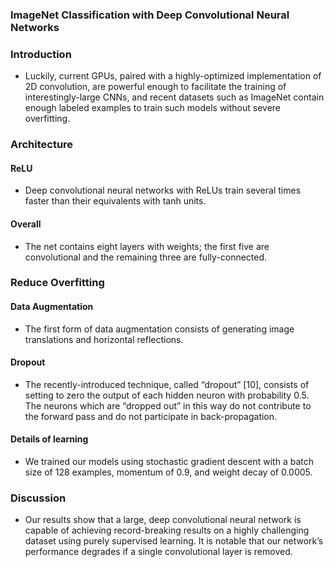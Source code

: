 ### ImageNet Classification with Deep Convolutional Neural Networks

### Introduction
-  Luckily, current GPUs, paired with a highly-optimized implementation of 2D convolution, are powerful enough to facilitate the training of interestingly-large CNNs, and recent datasets such as ImageNet contain enough labeled examples to train such models without severe overfitting.

### Architecture
#### ReLU
- Deep convolutional neural networks with ReLUs train several times faster than their equivalents with tanh units.

#### Overall
- The net contains eight layers with weights; the first five are convolutional and the remaining three are fully-connected.

### Reduce Overfitting
#### Data Augmentation
- The first form of data augmentation consists of generating image translations and horizontal reflections.

#### Dropout
- The recently-introduced technique, called “dropout” [10], consists of setting to zero the output of each hidden neuron with probability 0.5. The neurons which are
“dropped out” in this way do not contribute to the forward pass and do not participate in back-propagation.

#### Details of learning
- We trained our models using stochastic gradient descent with a batch size of 128 examples, momentum of 0.9, and weight decay of 0.0005.

### Discussion
- Our results show that a large, deep convolutional neural network is capable of achieving record-breaking results on a highly challenging dataset using purely supervised learning. It is notable that our network’s performance degrades if a single convolutional layer is removed.
